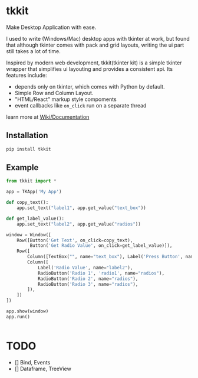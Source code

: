 # tkkit
Make Desktop Application with ease.

I used to write (Windows/Mac) desktop apps with tkinter at work, but found that although tkinter 
comes with pack and grid layouts, writing the ui part still takes a lot of time. 

Inspired by modern web development, tkkit(tkinter kit) is a simple tkinter wrapper that 
simplifies ui layouting and provides a consistent api. Its features include:

- depends only on tkinter, which comes with Python by default. 
- Simple Row and Column Layout.
- "HTML/React" markup style compoments
- event callbacks like `on_click` run on a separate thread

learn more at [Wiki/Documentation](https://github.com/bigeyex/tkkit/wiki)

## Installation 

```python
pip install tkkit
```

## Example

```python
from tkkit import *

app = TKApp('My App')

def copy_text():
    app.set_text("label1", app.get_value("text_box"))

def get_label_value():
    app.set_text("label2", app.get_value("radios"))

window = Window([
    Row([Button('Get Text', on_click=copy_text), 
         Button('Get Radio Value', on_click=get_label_value)]),
    Row([
        Column([TextBox("", name="text_box"), Label('Press Button', name="label1")]),
        Column([
            Label('Radio Value', name="label2"),
            RadioButton('Radio 1', 'radio1', name="radios"),
            RadioButton('Radio 2', name="radios"),
            RadioButton('Radio 3', name="radios"),
        ]),
    ])
])

app.show(window)
app.run()
 
```


# TODO
- [] Bind, Events
- [] Dataframe, TreeView